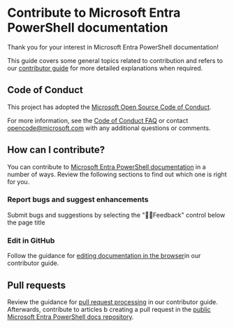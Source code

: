 # Contribute to Microsoft Entra PowerShell documentation

Thank you for your interest in Microsoft Entra PowerShell documentation!

This guide covers some general topics related to contribution and refers to our [contributor guide][contibutor-guide] for more detailed explanations when required.

## Code of Conduct

This project has adopted the [Microsoft Open Source Code of Conduct][code-of-conduct].

For more information, see the [Code of Conduct FAQ][code-conduct-faq] or contact [opencode@microsoft.com](mailto:opencode@microsoft.com) with any additional questions or comments.

## How can I contribute?

You can contribute to [Microsoft Entra PowerShell documentation][overview-page] in a number of ways. Review the following sections to find out which one is right for you.

### Report bugs and suggest enhancements

Submit bugs and suggestions by selecting the "👍🏾Feedback" control below the page title

### Edit in GitHub

Follow the guidance for [editing documentation in the browser][quick-edits]in our contributor guide.

## Pull requests

Review the guidance for [pull request processing][pull-request-processing] in our contributor guide. Afterwards, contribute to articles b creating a pull request in the [public Microsoft Entra PowerShell docs repository][entra-public-docs].


 <!-- link references -->
[overview-page]: https://learn.microsoft.com/en-us/powershell/entra-powershell/overview?view=entra-powershell
[entra-public-docs]: https://github.com/MicrosoftDocs/entra-powershell-docs
[contibutor-guide]: https://learn.microsoft.com/contribute/content
[quick-edits]: https://learn.microsoft.com/contribute/content/how-to-write-quick-edits
[code-of-conduct]: https://opensource.microsoft.com/codeofconduct/
[code-conduct-faq]: https://opensource.microsoft.com/codeofconduct/faq/
[pull-request-processing]: https://learn.microsoft.com/contribute/content/process-pull-request
